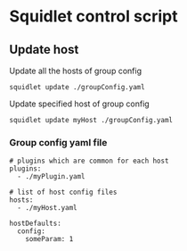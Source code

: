 # Squidlet control script

## Update host

Update all the hosts of group config

    squidlet update ./groupConfig.yaml

Update specified host of group config 

    squidlet update myHost ./groupConfig.yaml
    

### Group config yaml file

    # plugins which are common for each host
    plugins:
      - ./myPlugin.yaml
      
    # list of host config files
    hosts:
      - ./myHost.yaml

    hostDefaults:
      config:
        someParam: 1
